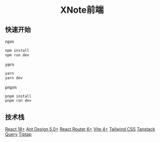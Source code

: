 <div align="center">
  <h1>XNote前端</h1>
</div>


## 快速开始
npm
```bash
npm install
npm run dev
```

yarn
```bash
yarn
yarn dev
```

pnpm
```bash
pnpm install
pnpm run dev
```

## 技术栈
[React 18+](https://react.docschina.org/)
[Ant Design 5.0+](https://ant.design/index-cn/)
[React Router 6+](https://reactrouter.com/)
[Vite 4+](https://cn.vitejs.dev/guide/)
[Tailwind CSS](https://www.tailwindcss.cn/docs/installation)
[Tanstack Query](https://tanstack.com/query/latest)
[Tiptap](https://tiptap.dev/introduction/)